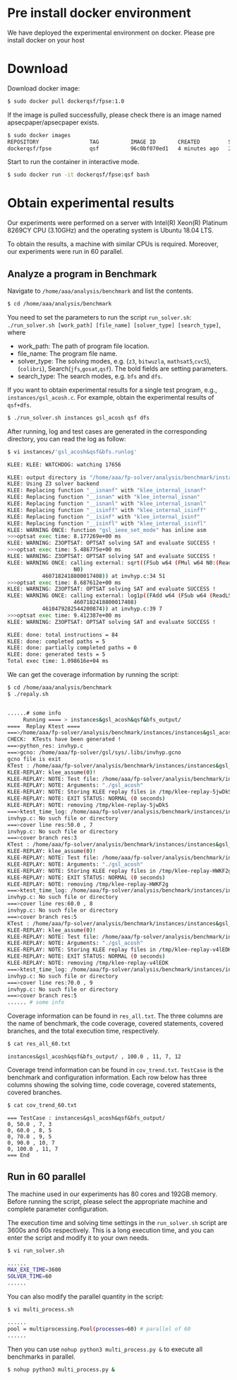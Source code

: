 # Pre install docker environment

We have deployed the experimental environment on docker. Please pre install docker on your host

# Download

Download docker image:
```sh
$ sudo docker pull dockerqsf/fpse:1.0
```

If the image is pulled successfully, please check there is an image named apsecpaper/apsecpaper exists.
```sh
$ sudo docker images
REPOSITORY                TAG          IMAGE ID       CREATED         SIZE
dockerqsf/fpse            qsf          96c0bf070ed1   4 minutes ago   20.1GB
```


Start to run the container in interactive mode.
```sh
$ sudo docker run -it dockerqsf/fpse:qsf bash
```

# Obtain experimental results

Our experiments were performed on a server with Intel(R) Xeon(R) Platinum 8269CY CPU (3.10GHz) and the operating system is Ubuntu 18.04 LTS. 

To obtain the results, a machine with similar CPUs is required. Moreover, our experiments were run in 60 parallel.

## Analyze a program in Benchmark

Navigate to `/home/aaa/analysis/benchmark` and list the contents.

```sh
$ cd /home/aaa/analysis/benchmark
```

You need to set the parameters to run the script `run_solver.sh`: `./run_solver.sh [work_path] [file_name] [solver_type] [search_type]`, where

- work_path: The path of program file location.
- file_name: The program file name.
- solver_type: The solving modes, e.g. (`z3`, `bitwuzla`, `mathsat5`,`cvc5`), (`colibri`), Search(`jfs`,`gosat`,`qsf`). The bold fields are setting parameters.
- search_type: The search modes, e.g. `bfs` and `dfs`.

If you want to obtain experimental results for a single test program, e.g., `instances/gsl_acosh.c`. For example, obtain the experimental results of `qsf+dfs`.

```sh
$ ./run_solver.sh instances gsl_acosh qsf dfs
```

After running, log and test cases are generated in the corresponding directory, you can read the log as follow:

```sh
$ vi instances/'gsl_acosh&qsf&bfs.runlog' 
```

```sh
KLEE: KLEE: WATCHDOG: watching 17656

KLEE: output directory is "/home/aaa/fp-solver/analysis/benchmark/instances/instances&gsl_acosh&qsf&bfs_output"
KLEE: Using Z3 solver backend
KLEE: Replacing function "__isnanf" with "klee_internal_isnanf"
KLEE: Replacing function "__isnan" with "klee_internal_isnan"
KLEE: Replacing function "__isnanl" with "klee_internal_isnanl"
KLEE: Replacing function "__isinff" with "klee_internal_isinff"
KLEE: Replacing function "__isinf" with "klee_internal_isinf"
KLEE: Replacing function "__isinfl" with "klee_internal_isinfl"
KLEE: WARNING ONCE: function "gsl_ieee_set_mode" has inline asm
>>>optsat exec time: 8.177269e+00 ms
KLEE: WARNING: Z3OPTSAT: OPTSAT solving SAT and evaluate SUCCESS !
>>>optsat exec time: 5.486775e+00 ms
KLEE: WARNING: Z3OPTSAT: OPTSAT solving SAT and evaluate SUCCESS !
KLEE: WARNING ONCE: calling external: sqrt((FSub w64 (FMul w64 N0:(ReadLSB w64 0 a)
                     N0)
           4607182418800017408)) at invhyp.c:34 51
>>>optsat exec time: 8.687612e+00 ms
KLEE: WARNING: Z3OPTSAT: OPTSAT solving SAT and evaluate SUCCESS !
KLEE: WARNING ONCE: calling external: log1p((FAdd w64 (FSub w64 (ReadLSB w64 0 a)
                     4607182418800017408)
           4610479282544200874)) at invhyp.c:39 7
>>>optsat exec time: 9.412387e+00 ms
KLEE: WARNING: Z3OPTSAT: OPTSAT solving SAT and evaluate SUCCESS !

KLEE: done: total instructions = 84
KLEE: done: completed paths = 5
KLEE: done: partially completed paths = 0
KLEE: done: generated tests = 5
Total exec time: 1.098616e+04 ms
```

We can get the coverage information by running the script:

```sh
$ cd /home/aaa/analysis/benchmark
$ ./repaly.sh
```

```sh

......# some info
     Running ==== > instances&gsl_acosh&qsf&bfs_output/
====  Replay Ktest ====
===>/home/aaa/fp-solver/analysis/benchmark/instances/instances&gsl_acosh&qsf&bfs_output/test000001.ktest
CHECK:  KTests have been generated !
===>python_res: invhyp.c
===>gcno: /home/aaa/fp-solver/gsl/sys/.libs/invhyp.gcno
gcno file is exit
KTest : /home/aaa/fp-solver/analysis/benchmark/instances/instances&gsl_acosh&qsf&bfs_output/test000001.ktest
KLEE-REPLAY: klee_assume(0)!
KLEE-REPLAY: NOTE: Test file: /home/aaa/fp-solver/analysis/benchmark/instances/instances&gsl_acosh&qsf&bfs_output/test000001.ktest
KLEE-REPLAY: NOTE: Arguments: "./gsl_acosh" 
KLEE-REPLAY: NOTE: Storing KLEE replay files in /tmp/klee-replay-5jwDkS
KLEE-REPLAY: NOTE: EXIT STATUS: NORMAL (0 seconds)
KLEE-REPLAY: NOTE: removing /tmp/klee-replay-5jwDkS
===>ktest_time_log: /home/aaa/fp-solver/analysis/benchmark/instances/instances&gsl_acosh&qsf&bfs_output/test000001.time
invhyp.c: No such file or directory
===>cover line res:50.0 , 7
invhyp.c: No such file or directory
===>cover branch res:3
KTest : /home/aaa/fp-solver/analysis/benchmark/instances/instances&gsl_acosh&qsf&bfs_output/test000002.ktest
KLEE-REPLAY: klee_assume(0)!
KLEE-REPLAY: NOTE: Test file: /home/aaa/fp-solver/analysis/benchmark/instances/instances&gsl_acosh&qsf&bfs_output/test000001.ktest
KLEE-REPLAY: NOTE: Arguments: "./gsl_acosh" 
KLEE-REPLAY: NOTE: Storing KLEE replay files in /tmp/klee-replay-HWKF2g
KLEE-REPLAY: NOTE: EXIT STATUS: NORMAL (0 seconds)
KLEE-REPLAY: NOTE: removing /tmp/klee-replay-HWKF2g
===>ktest_time_log: /home/aaa/fp-solver/analysis/benchmark/instances/instances&gsl_acosh&qsf&bfs_output/test000002.time
invhyp.c: No such file or directory
===>cover line res:60.0 , 8
invhyp.c: No such file or directory
===>cover branch res:5
KTest : /home/aaa/fp-solver/analysis/benchmark/instances/instances&gsl_acosh&qsf&bfs_output/test000003.ktest
KLEE-REPLAY: klee_assume(0)!
KLEE-REPLAY: NOTE: Test file: /home/aaa/fp-solver/analysis/benchmark/instances/instances&gsl_acosh&qsf&bfs_output/test000001.ktest
KLEE-REPLAY: NOTE: Arguments: "./gsl_acosh" 
KLEE-REPLAY: NOTE: Storing KLEE replay files in /tmp/klee-replay-v4lEDK
KLEE-REPLAY: NOTE: EXIT STATUS: NORMAL (0 seconds)
KLEE-REPLAY: NOTE: removing /tmp/klee-replay-v4lEDK
===>ktest_time_log: /home/aaa/fp-solver/analysis/benchmark/instances/instances&gsl_acosh&qsf&bfs_output/test000003.time
invhyp.c: No such file or directory
===>cover line res:70.0 , 9
invhyp.c: No such file or directory
===>cover branch res:5
...... # some info

```

Coverage information can be found in `res_all.txt`. The three columns are the name of benchmark, the code coverage, covered statements, covered branches, and the total execution time, respectively.

```sh
$ cat res_all_60.txt
```

```
instances&gsl_acosh&qsf&bfs_output/ , 100.0 , 11, 7, 12
```

Coverage trend information can be found in `cov_trend.txt`. `TestCase` is the benchmark and configuration information. Each row below has three columns showing the solving time, code coverage, covered statements, covered branches.

```sh
$ cat cov_trend_60.txt
```

```
=== TestCase : instances&gsl_acosh&qsf&bfs_output/
0, 50.0 , 7, 3
0, 60.0 , 8, 5
0, 70.0 , 9, 5
0, 90.0 , 10, 7
0, 100.0 , 11, 7
=== End
```

## Run in 60 parallel

The machine used in our experiments has 80 cores and 192GB memory. Before running the script, please select the appropriate machine and complete parameter configuration.

The execution time and solving time settings in the `run_solver.sh` script are 3600s and 60s respectively. This is a long execution time, and you can enter the script and modify it to your own needs.

```sh
$ vi run_solver.sh
```

```sh
......
MAX_EXE_TIME=3600
SOLVER_TIME=60
......
```

You can also modify the parallel quantity in the script:

```sh
$ vi multi_process.sh
```

```sh
......
pool = multiprocessing.Pool(processes=60) # parallel of 60
......
```

Then you can use `nohup python3 multi_process.py &` to execute all benchmarks in parallel.

```sh
$ nohup python3 multi_process.py &
```

